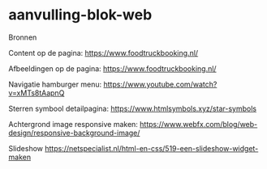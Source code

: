 # aanvulling-blok-web

Bronnen

Content op de pagina:
https://www.foodtruckbooking.nl/

Afbeeldingen op de pagina:
https://www.foodtruckbooking.nl/

Navigatie hamburger menu:
https://www.youtube.com/watch?v=xMTs8tAapnQ 

Sterren symbool detailpagina:
https://www.htmlsymbols.xyz/star-symbols 

Achtergrond image responsive maken:
https://www.webfx.com/blog/web-design/responsive-background-image/ 

Slideshow 
https://netspecialist.nl/html-en-css/519-een-slideshow-widget-maken
